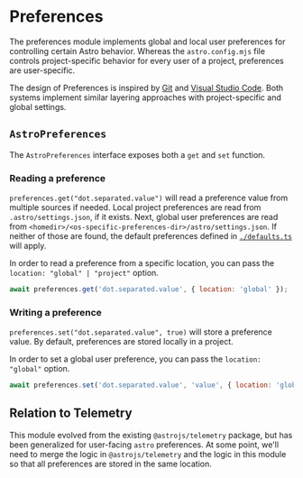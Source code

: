 # Preferences

The preferences module implements global and local user preferences for controlling certain Astro behavior. Whereas the `astro.config.mjs` file controls project-specific behavior for every user of a project, preferences are user-specific.

The design of Preferences is inspired by [Git](https://git-scm.com/book/en/v2/Customizing-Git-Git-Configuration) and [Visual Studio Code](https://code.visualstudio.com/docs/getstarted/settings). Both systems implement similar layering approaches with project-specific and global settings.

## `AstroPreferences`

The `AstroPreferences` interface exposes both a `get` and `set` function.

### Reading a preference

`preferences.get("dot.separated.value")` will read a preference value from multiple sources if needed. Local project preferences are read from `.astro/settings.json`, if it exists. Next, global user preferences are read from `<homedir>/<os-specific-preferences-dir>/astro/settings.json`. If neither of those are found, the default preferences defined in [`./defaults.ts`](./defaults.ts) will apply.

In order to read a preference from a specific location, you can pass the `location: "global" | "project"` option.

```js
await preferences.get('dot.separated.value', { location: 'global' });
```

### Writing a preference

`preferences.set("dot.separated.value", true)` will store a preference value. By default, preferences are stored locally in a project.

In order to set a global user preference, you can pass the `location: "global"` option.

```js
await preferences.set('dot.separated.value', 'value', { location: 'global' });
```

## Relation to Telemetry

This module evolved from the existing `@astrojs/telemetry` package, but has been generalized for user-facing `astro` preferences. At some point, we'll need to merge the logic in `@astrojs/telemetry` and the logic in this module so that all preferences are stored in the same location.
